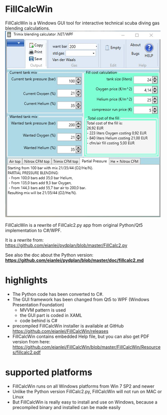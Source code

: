 # FillCalcWin
FillCalcWin is a Windows GUI tool for interactive technical scuba diving gas blending calculations.
![mainwin-shorturl](https://github.com/eianlei/FillCalcWin/blob/d4ede75a8f5155c7f0772d7a537b251c61158dc8/FillCalcWin_MainWindow.jpg?raw=true)

FillCalcWin is a rewrite of FillCalc2.py app from original Python/Qt5 implementation to C#/WPF.

It is a rewrite from:
https://github.com/eianlei/pydplan/blob/master/FillCalc2.py

See also the doc about the Python version:
**https://github.com/eianlei/pydplan/blob/master/doc/fillcalc2.md**

# highlights
- The Python code has been converted to C#.
- The GUI framework has been changed from Qt5 to WPF (Windows Presentation Foundation)  
  - MVVM pattern is used 
  - the GUI part is coded in XAML
  - code behind is C#
- precompiled FillCalcWin installer is available at GitHub
https://github.com/eianlei/FillCalcWin/releases
- FillCalcWin contains embedded Help file, but you can also get PDF version from here: https://github.com/eianlei/FillCalcWin/blob/master/FillCalcWin/Resources/fillcalc2.pdf

# supported platforms
- FillCalcWin runs on all Windows platforms from Win 7 SP2 and newer
- Unlike the Python version FillCalc2.py, FillCalcWin will not run on MAC or Linux
- But FillCalcWin is really easy to install and use on Windows, because a precompiled binary and installed can be made easily


